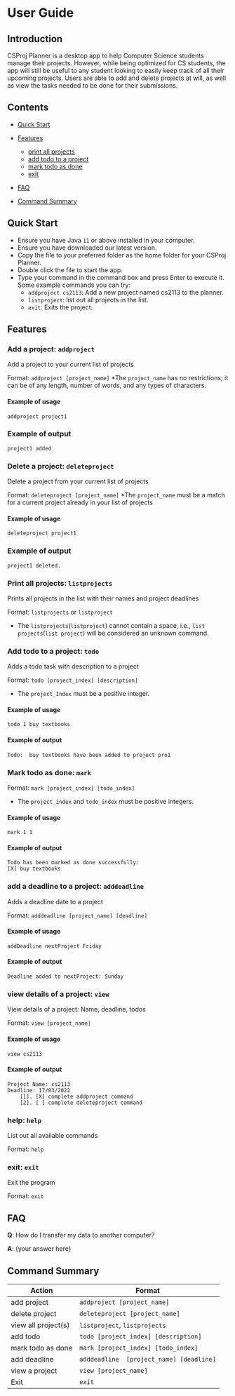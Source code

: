 # User Guide

## Introduction

CSProj Planner is a desktop app to help Computer Science students manage their projects. However, while being optimized for CS students, the app will still be useful to any student looking to easily keep track of all their upcoming projects. Users are able to add and delete projects at will, as well as view the tasks needed to be done for their submissions.

## Contents

- [Quick Start](#Quick-Start)
- [Features](#Features)
   - [print all projects](#print-all-projects-listprojects)
   - [add todo to a project](#add-todo-to-a-project-todo)
   - [mark todo as done](#mark-todo-as-done-mark)
   - [exit](#exit-exit)
   
- [FAQ](#FAQ)
- [Command Summary](#Command-Summary)

## Quick Start

- Ensure you have Java  `11` or above installed in your computer.
- Ensure you have downloaded our latest version.
- Copy the file to your preferred folder as the home folder for your CSProj Planner.
- Double click the file to start the app.
- Type your command in the command box and press Enter to execute it. Some example commands you can try:
   - `addproject cs2113`: Add a new project named cs2113 to the planner.
   - `listproject`: list out all projects in the list.  
   - `exit`: Exits the project.


## Features 

### Add a project: `addproject`
Add a project to your current list of projects

Format: `addproject [project_name]`
*The `project_name` has no restrictions; it can be of any length, number of words, and any
types of characters.

#### Example of usage
`addproject project1`

### Example of output
```project1 added.```

### Delete a project: `deleteproject`
Delete a project from your current list of projects

Format: `deleteproject [project_name]`
*The `project_name` must be a match for a current project already in your list of projects

#### Example of usage
`deleteproject project1`

### Example of output
```project1 deleted.```

### Print all projects: `listprojects`
Prints all projects in the list with their names and project deadlines

Format: `listprojects` or `listproject`

* The `listprojects`(`listproject`) cannot contain a space, i.e., `list projects`(`list project`) will be considered an unknown command.

### Add todo to a project: `todo`
Adds a todo task with description to a project

Format: `todo [project_index] [description]`
* The `project_Index` must be a positive integer.

#### Example of usage
`todo 1 buy textbooks`
#### Example of output
```Todo:  buy textbooks have been added to project pro1```

### Mark todo as done: `mark`

Format: `mark [project_index] [todo_index]`
* The `project_index` and `todo_index` must be positive integers.

#### Example of usage
`mark 1 1`

#### Example of output

```aidl
Todo has been marked as done successfully: 
[X] buy textbooks
```

### add a deadline to a project: `adddeadline`
Adds a deadline date to a project

Format: `adddeadline [project_name] [deadline]`

#### Example of usage
`addDeadline nextProject Friday`

#### Example of output
```Deadline added to nextProject: Sunday```

### view details of a project: `view`
View details of a project: Name, deadline, todos

Format: `view [project_name]`

#### Example of usage
`view cs2113`

#### Example of output

```aidl
Project Name: cs2113
Deadline: 17/03/2022
	[1]. [X] complete addproject command
	[2]. [ ] complete deleteproject command
```

### help: `help`
List out all available commands

Format: `help`

### exit: `exit`
Exit the program

Format: `exit`


## FAQ

**Q**: How do I transfer my data to another computer? 

**A**: {your answer here}

## Command Summary

| Action              | Format                                   |
|---------------------|------------------------------------------|
| add project         | `addproject [project_name]`              |
| delete project      | `deleteproject [project_name]`           |
| view all project(s) | `listproject`, `listprojects`            |
| add todo            | `todo [project_index] [description]`     |
| mark todo as done   | `mark [project_index] [todo_index]`      |
| add deadline        | `adddeadline  [project_name] [deadline]` |
| view a project      | `view [project_name]`                    |
| Exit                | `exit`                                   |
